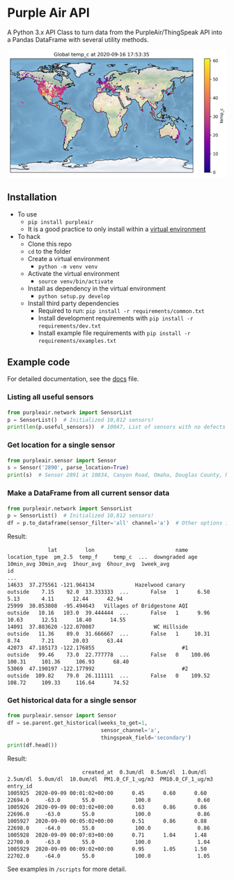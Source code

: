 # Purple Air API

A Python 3.x API Class to turn data from the PurpleAir/ThingSpeak API into a Pandas DataFrame with several utility methods.

![Global Sensor Map with Celsius Scale](maps/sensor_map.png)

## Installation

* To use
  * `pip install purpleair`
  * It is a good practice to only install within a [virtual environment](https://docs.python.org/3/library/venv.html)
* To hack
  * Clone this repo
  * `cd` to the folder
  * Create a virtual environment
    * `python -m venv venv`
  * Activate the virtual environment
    * `source venv/bin/activate`
  * Install as dependency in the virtual environment
    * `python setup.py develop`
  * Install third party dependencies
    * Required to run: `pip install -r requirements/common.txt`
    * Install development requirements with `pip install -r requirements/dev.txt`
    * Install example file requirements with `pip install -r requirements/examples.txt`

## Example code

For detailed documentation, see the [docs](docs/documentation.md) file.

### Listing all useful sensors

```python
from purpleair.network import SensorList
p = SensorList()  # Initialized 10,812 sensors!
print(len(p.useful_sensors))  # 10047, List of sensors with no defects
```

### Get location for a single sensor

```python
from purpleair.sensor import Sensor
s = Sensor('2890', parse_location=True)
print(s)  # Sensor 2891 at 10834, Canyon Road, Omaha, Douglas County, Nebraska, 68112, USA
```

### Make a DataFrame from all current sensor data

```python
from purpleair.network import SensorList
p = SensorList()  # Initialized 10,812 sensors!
df = p.to_dataframe(sensor_filter='all' channel='a')  # Other options include 'outside' and 'useful'
```

Result:

```log
             lat         lon                          name location_type  pm_2.5  temp_f     temp_c  ...  downgraded age 10min_avg 30min_avg  1hour_avg  6hour_avg  1week_avg
id                                                                                                   ...
14633  37.275561 -121.964134             Hazelwood canary        outside    7.15    92.0  33.333333  ...       False   1      6.50      5.13       4.11      12.44      42.94
25999  30.053808  -95.494643   Villages of Bridgestone AQI       outside   10.16   103.0  39.444444  ...       False   1      9.96     10.63      12.51      18.40      14.55
14091  37.883620 -122.070087                   WC Hillside       outside   11.36    89.0  31.666667  ...       False   1     10.31      8.74       7.21      20.03      63.44
42073  47.185173 -122.176855                            #1       outside   99.46    73.0  22.777778  ...       False   0    100.06    100.31     101.36     106.93      68.40
53069  47.190197 -122.177992                            #2       outside  109.82    79.0  26.111111  ...       False   0    109.52    108.72     109.33     116.64      74.52
```

### Get historical data for a single sensor

```python
from purpleair.sensor import Sensor
df = se.parent.get_historical(weeks_to_get=1,
                              sensor_channel='a',
                              thingspeak_field='secondary')
print(df.head())
```

Result:

```log
                        created_at  0.3um/dl  0.5um/dl  1.0um/dl  2.5um/dl  5.0um/dl  10.0um/dl  PM1.0_CF_1_ug/m3  PM10.0_CF_1_ug/m3
entry_id
1005925  2020-09-09 00:01:02+00:00      0.45      0.60      0.60   22694.0     -63.0       55.0             100.0               0.60
1005926  2020-09-09 00:03:02+00:00      0.63      0.86      0.86   22696.0     -63.0       55.0             100.0               0.86
1005927  2020-09-09 00:05:02+00:00      0.51      0.86      0.88   22698.0     -64.0       55.0             100.0               0.86
1005928  2020-09-09 00:07:03+00:00      0.71      1.04      1.48   22700.0     -63.0       55.0             100.0               1.04
1005929  2020-09-09 00:09:02+00:00      0.95      1.05      1.50   22702.0     -64.0       55.0             100.0               1.05
```

See examples in `/scripts` for more detail.
